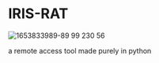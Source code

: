 # IRIS-RAT
![1653833989-89 99 230 56](https://user-images.githubusercontent.com/94076644/170873961-cb55d3e9-b50f-40af-a85e-c64cd92c92cf.png)


a remote access tool made purely in python
